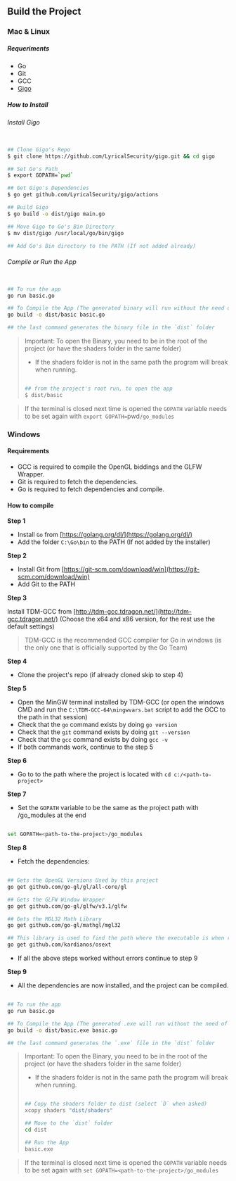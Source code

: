 ## Build the Project

### Mac & Linux

##### Requeriments

- Go
- Git
- GCC
- [Gigo](https://github.com/LyricalSecurity/gigo)

##### How to Install

###### Install Gigo

```bash

## Clone Gigo's Repo
$ git clone https://github.com/LyricalSecurity/gigo.git && cd gigo

## Set Go's Path
$ export GOPATH=`pwd`

## Get Gigo's Dependencies
$ go get github.com/LyricalSecurity/gigo/actions

## Build Gigo
$ go build -o dist/gigo main.go

## Move Gigo to Go's Bin Directory
$ mv dist/gigo /usr/local/go/bin/gigo

## Add Go's Bin directory to the PATH (If not added already)


```

###### Compile or Run the App

```bash

## To run the app
go run basic.go

## To Compile the App (The generated binary will run without the need of having installed go, gcc or git)
go build -o dist/basic basic.go

## the last command generates the binary file in the `dist` folder

```

> Important: To open the Binary, you need to be in the root of the project (or have the shaders folder in the same folder)
> - If the shaders folder is not in the same path the program will break when running.
>
> ```bash
> 
> ## from the project's root run, to open the app
> $ dist/basic
>
> ```

> If the terminal is closed next time is opened the `GOPATH` variable needs to be set again with `export GOPATH=`pwd`/go_modules`


### Windows

#### Requirements

- GCC is required to compile the OpenGL biddings and the GLFW Wrapper.
- Git is required to fetch the dependencies.
- Go is required to fetch dependencies and compile.

#### How to compile

**Step 1**

- Install `Go` from [https://golang.org/dl/](https://golang.org/dl/)
- Add the folder `C:\Go\bin` to the PATH (If not added by the installer)

**Step 2**

- Install Git from [https://git-scm.com/download/win](https://git-scm.com/download/win)
- Add Git to the PATH

**Step 3**

Install TDM-GCC from [http://tdm-gcc.tdragon.net/](http://tdm-gcc.tdragon.net/) (Choose the x64 and x86 version, for the rest use the default settings)

> TDM-GCC is the recommended GCC compiler for Go in windows (is the only one that is officially supported by the Go Team)

**Step 4**

- Clone the project's repo (if already cloned skip to step 4)

**Step 5**

- Open the MinGW terminal installed by TDM-GCC (or open the windows CMD and run the `C:\TDM-GCC-64\mingwvars.bat` script to add the GCC to the path in that session)
- Check that the `go` command exists by doing `go version`
- Check that the `git` command exists by doing `git --version`
- Check that the `gcc` command exists by doing `gcc -v`
- If both commands work, continue to the step 5

**Step 6**

- Go to to the path where the project is located with `cd c:/<path-to-project>`

**Step 7**

- Set the `GOPATH` variable to be the same as the project path with /go_modules at the end 

```bash

set GOPATH=<path-to-the-project>/go_modules

```

**Step 8**

- Fetch the dependencies:

```bash

## Gets the OpenGL Versions Used by this project
go get github.com/go-gl/gl/all-core/gl

## Gets the GLFW Window Wrapper
go get github.com/go-gl/glfw/v3.1/glfw

## Gets the MGL32 Math Library
go get github.com/go-gl/mathgl/mgl32

## This library is used to find the path where the executable is when running a compiled version
go get github.com/kardianos/osext

```

- If all the above steps worked without errors continue to step 9

**Step 9**

- All the dependencies are now installed, and the project can be compiled.

```bash

## To run the app
go run basic.go

## To Compile the App (The generated .exe will run without the need of having installed go, gcc or git)
go build -o dist/basic.exe basic.go

## the last command generates the `.exe` file in the `dist` folder

```

> Important: To open the Binary, you need to be in the root of the project (or have the shaders folder in the same folder)
> - If the shaders folder is not in the same path the program will break when running.
>
> ```bash
> 
> ## Copy the shaders folder to dist (select `D` when asked)
> xcopy shaders "dist/shaders" 
> 
> ## Move to the `dist` folder
> cd dist
> 
> ## Run the App
> basic.exe
>
> ```

> If the terminal is closed next time is opened the `GOPATH` variable needs to be set again with `set GOPATH=<path-to-the-project>/go_modules`

